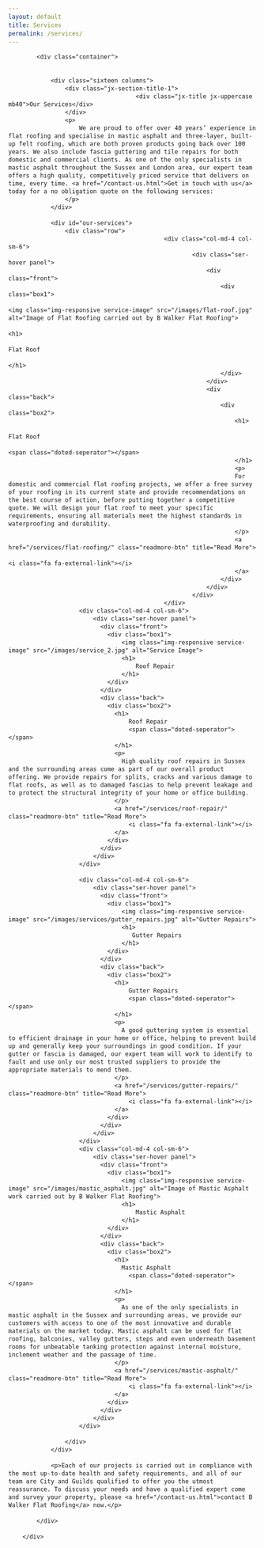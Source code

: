 ```yaml
---
layout: default
title: Services
permalink: /services/
---
```


<div class="jx-container jx-padding-big jx-white-bg">

            <div class="container">


                <div class="sixteen columns">                
                    <div class="jx-section-title-1">
					   					<div class="jx-title jx-uppercase mb40">Our Services</div>                 
                    </div> 
                    <p>
                        We are proud to offer over 40 years’ experience in flat roofing and specialise in mastic asphalt and three-layer, built-up felt roofing, which are both proven products going back over 100 years. We also include fascia guttering and tile repairs for both domestic and commercial clients. As one of the only specialists in mastic asphalt throughout the Sussex and London area, our expert team offers a high quality, competitively priced service that delivers on time, every time. <a href="/contact-us.html">Get in touch with us</a> today for a no obligation quote on the following services:
                    </p>       
                </div>

                <div id="our-services">
                    <div class="row">
												<div class="col-md-4 col-sm-6">
														<div class="ser-hover panel">
															<div class="front">
																<div class="box1">
																		<img class="img-responsive service-image" src="/images/flat-roof.jpg" alt="Image of Flat Roofing carried out by B Walker Flat Roofing">
																		<h1>
																				Flat Roof                                        
																		</h1>
																</div>
															</div>
															<div class="back">
																<div class="box2">
																	<h1>
																			Flat Roof
																			<span class="doted-seperator"></span>
																	</h1>
																	<p>
																	For domestic and commercial flat roofing projects, we offer a free survey of your roofing in its current state and provide recommendations on the best course of action, before putting together a competitive quote. We will design your flat roof to meet your specific requirements, ensuring all materials meet the highest standards in waterproofing and durability.
																	</p>
																	<a href="/services/flat-roofing/" class="readmore-btn" title="Read More">
																			<i class="fa fa-external-link"></i>
																	</a>
																</div>
															</div>
														</div>
												</div>
                        <div class="col-md-4 col-sm-6">
                            <div class="ser-hover panel">
                              <div class="front">
                                <div class="box1">
                                    <img class="img-responsive service-image" src="/images/service_2.jpg" alt="Service Image">
                                    <h1>
                                        Roof Repair
                                    </h1>                                  
                                </div>
                              </div>
                              <div class="back">
                                <div class="box2">
                                  <h1>
                                      Roof Repair
                                      <span class="doted-seperator"></span>
                                  </h1>
                                  <p>
                                    High quality roof repairs in Sussex and the surrounding areas come as part of our overall product offering. We provide repairs for splits, cracks and various damage to flat roofs, as well as to damaged fascias to help prevent leakage and to protect the structural integrity of your home or office building.
                                  </p>
                                  <a href="/services/roof-repair/" class="readmore-btn" title="Read More">
                                      <i class="fa fa-external-link"></i>
                                  </a>
                                </div>
                              </div>
                            </div>
                        </div>
                    
                        <div class="col-md-4 col-sm-6">
                            <div class="ser-hover panel">
                              <div class="front">
                                <div class="box1">
                                    <img class="img-responsive service-image" src="/images/services/gutter_repairs.jpg" alt="Gutter Repairs">
                                    <h1>
                                       Gutter Repairs
                                    </h1>
                                </div>
                              </div>
                              <div class="back">
                                <div class="box2">
                                  <h1>
                                      Gutter Repairs
                                      <span class="doted-seperator"></span>
                                  </h1>
                                  <p>
                                    A good guttering system is essential to efficient drainage in your home or office, helping to prevent build up and generally keep your surroundings in good condition. If your gutter or fascia is damaged, our expert team will work to identify to fault and use only our most trusted suppliers to provide the appropriate materials to mend them.
                                  </p>
                                  <a href="/services/gutter-repairs/" class="readmore-btn" title="Read More">
                                      <i class="fa fa-external-link"></i>
                                  </a>
                                </div>
                              </div>
                            </div>
                        </div>
                        <div class="col-md-4 col-sm-6">
                            <div class="ser-hover panel">
                              <div class="front">
                                <div class="box1">
                                    <img class="img-responsive service-image" src="/images/mastic_asphalt.jpg" alt="Image of Mastic Asphalt work carried out by B Walker Flat Roofing">
                                    <h1>
										Mastic Asphalt
                                    </h1>
                                </div>
                              </div>
                              <div class="back">
                                <div class="box2">
                                  <h1>
									Mastic Asphalt
                                      <span class="doted-seperator"></span>
                                  </h1>
                                  <p>
                                    As one of the only specialists in mastic asphalt in the Sussex and surrounding areas, we provide our customers with access to one of the most innovative and durable materials on the market today. Mastic asphalt can be used for flat roofing, balconies, valley gutters, steps and even underneath basement rooms for unbeatable tanking protection against internal moisture, inclement weather and the passage of time.
                                  </p>
                                  <a href="/services/mastic-asphalt/" class="readmore-btn" title="Read More">
                                      <i class="fa fa-external-link"></i>
                                  </a>
                                </div>
                              </div>
                            </div>
                        </div>

                    </div>                    
                </div>

                <p>Each of our projects is carried out in compliance with the most up-to-date health and safety requirements, and all of our team are City and Guilds qualified to offer you the utmost reassurance. To discuss your needs and have a qualified expert come and survey your property, please <a href="/contact-us.html">contact B Walker Flat Roofing</a> now.</p>

            </div>

        </div>
